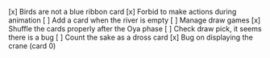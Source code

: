 [x] Birds are not a blue ribbon card
[x] Forbid to make actions during animation
[ ] Add a card when the river is empty
[ ] Manage draw games
[x] Shuffle the cards properly after the Oya phase
[ ] Check draw pick, it seems there is a bug
[ ] Count the sake as a dross card 
[x] Bug on displaying the crane (card 0)